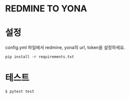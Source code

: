 REDMINE TO YONA
===============

# 설정
config.yml 파일에서 redmine, yona의 url, token을 설정하세요.

	pip install -r requirements.txt


# 테스트
	$ pytest test